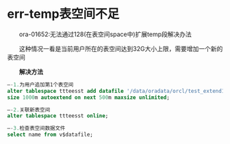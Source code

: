 # err-temp表空间不足

　　ora-01652:无法通过128(在表空间space中)扩展temp段解决办法

　　这种情况一看是当前用户所在的表空间达到32G大小上限，需要增加一个新的表空间

　　**解决方法**

```sql
–-1.为用户追加第1个表空间
alter tablespace ttteesst add datafile '/data/oradata/orcl/test_extend1.dbf'
size 1000m autoextend on next 500m maxsize unlimited;

–-2.关联新表空间
alter tablespace ttteesst online;

–-3.检查表空间数据文件
select name from v$datafile;
```
